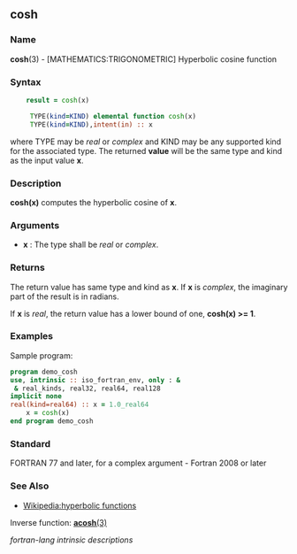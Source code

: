 ## cosh

### **Name**

**cosh**(3) - \[MATHEMATICS:TRIGONOMETRIC\] Hyperbolic cosine function

### **Syntax**

```fortran
    result = cosh(x)

     TYPE(kind=KIND) elemental function cosh(x)
     TYPE(kind=KIND),intent(in) :: x
```

where TYPE may be _real_ or _complex_ and KIND may be any
supported kind for the associated type. The returned **value**
will be the same type and kind as the input value **x**.

### **Description**

**cosh(x)** computes the hyperbolic cosine of **x**.

### **Arguments**

- **x**
  : The type shall be _real_ or _complex_.

### **Returns**

The return value has same type and kind as **x**. If **x** is _complex_, the
imaginary part of the result is in radians.

If **x** is _real_, the return value has a lower bound of one,
**cosh(x) \>= 1**.

### **Examples**

Sample program:

```fortran
program demo_cosh
use, intrinsic :: iso_fortran_env, only : &
 & real_kinds, real32, real64, real128
implicit none
real(kind=real64) :: x = 1.0_real64
    x = cosh(x)
end program demo_cosh
```

### **Standard**

FORTRAN 77 and later, for a complex argument - Fortran 2008 or later

### **See Also**

- [Wikipedia:hyperbolic functions](https://en.wikipedia.org/wiki/Hyperbolic_functions)

Inverse function: [**acosh**(3)](ACOSH)

_fortran-lang intrinsic descriptions_

